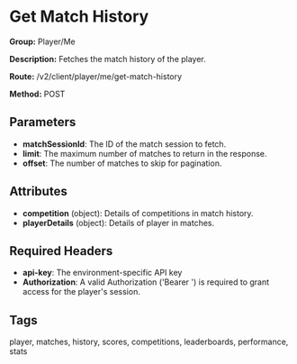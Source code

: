 # Get Match History

**Group:** Player/Me

**Description:** Fetches the match history of the player.

**Route:** /v2/client/player/me/get-match-history

**Method:** POST

## Parameters

- **matchSessionId**: The ID of the match session to fetch.
- **limit**: The maximum number of matches to return in the response.
- **offset**: The number of matches to skip for pagination.

## Attributes

- **competition** (object): Details of competitions in match history.
- **playerDetails** (object): Details of player in matches.

## Required Headers

- **api-key**: The environment-specific API key
- **Authorization**: A valid Authorization ('Bearer <token>') is required to grant access for the player's session.

## Tags

player, matches, history, scores, competitions, leaderboards, performance, stats
